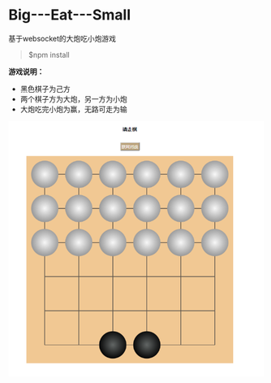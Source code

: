 # Big---Eat---Small
基于websocket的大炮吃小炮游戏

> $npm install

**游戏说明：**

* 黑色棋子为己方
* 两个棋子方为大炮，另一方为小炮
* 大炮吃完小炮为赢，无路可走为输

![运行截图](https://github.com/XiaohuiSu/Big---Eat---Small/blob/master/images/%E8%BF%90%E8%A1%8C%E6%88%AA%E5%9B%BE.PNG)